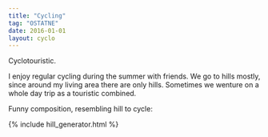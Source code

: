 ```yaml
---
title: "Cycling"
tag: "OSTATNE"
date: 2016-01-01
layout: cyclo
---
```


Cyclotouristic.

<!--excerpt--> 

I enjoy regular cycling during the summer with friends. We go to hills mostly, since around my living area there are only hills. Sometimes we wenture on a whole day trip as a touristic combined.

Funny composition, resembling hill to cycle: 

{% include hill_generator.html %}